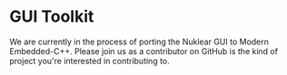 # GUI Toolkit

We are currently in the process of porting the Nuklear GUI to Modern Embedded-C++. Please join us as a contributor on GitHub is the kind of project you're interested in contributing to.
